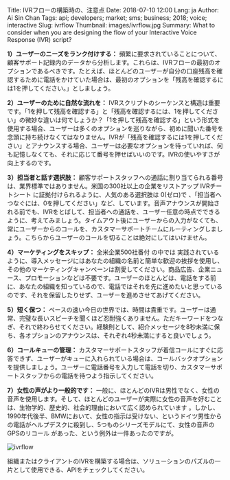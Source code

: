 Title: IVRフローの構築時の、注意点
Date: 2018-07-10 12:00
Lang: ja
Author: Ai Sin Chan
Tags: api; developers; market; sms; business; 2018; voice; interactive
Slug: ivrflow
Thumbnail: images/ivrflow.jpg
Summary: What to consider when you are designing the flow of your Interactive Voice Response (IVR) script?

**1）ユーザーのニーズをランク付けする：** 頻繁に要求されていることについて、顧客サポート記録内のデータから分析します。これらは、IVRフローの最初のオプションであるべきです。たとえば、ほとんどのユーザーが自分の口座残高を確認するために電話をかけていた場合は、最初のオプションを「残高を確認するには1を押してください。」としましょう。

**2）ユーザーのために自然な流れを：** IVRスクリプトのシーケンスと構造は重要です。「1を押して残高を確認する」と「残高を確認するには、1を押してください」の微妙な違いは何でしょうか？「1を押して残高を確認する」という形式を使用する場合、ユーザーは多くのオプションを巡りながら、初めに聞いた番号を念頭に持ち続けなくてはなりません。IVRが「残高を確認するには1を押してください」とアナウンスする場合、ユーザーは必要なオプションを待っていれば、何も記憶しなくても、それに応じて番号を押せばいいのです。IVRの使いやすさが向上するのです。

**3）担当者と話す選択肢：** 顧客サポートスタッフへの通話に割り当てられる番号は、業界標準ではありません。米国の300社以上の企業をリストアップ IVRチートシート に証拠付けられるように、人気のある選択肢は 0(ゼロ)で 、「担当者へつなぐには、0を押してください」など、しています。音声アナウンスが開始される前でも、IVRをとばして、担当者への通話を、ユーザー任意の時点でできるように、考えてみましょう。タイムアウト後にユーザーからの入力がなくても、常にユーザーからのコールを、カスタマーサポートチームにルーティングしましょう。こちらからユーザーのコールを切ることは絶対にしてはいけません。

**4）マーケティングをスキップ：** 全米企業500社番付 の中では 実践されているように、導入メッセージにはあなたの組織の名前と簡単な歓迎の挨拶を使用し、その他のマーケティングキャンペーンは割愛してください。商品広告、企業ニュース、プロモーションなどは不要です。ユーザーのほとんどは、電話をする前に、あなたの組織を知っているので、電話ではそれを先に進めたいと思っているのです、それを保留したりせず、ユーザーを進めさせてあげてください。

**5）短く保つ：** ペースの速い今日の世界では、時間は貴重です。ユーザーは通常、完璧な長いスピーチを聞くほど忍耐強くありません。ただキーワードをつなぎ、それで終わらせてください。経験則として、紹介メッセージを8秒未満に保ち、各オプションのアナウンスは、それぞれ4秒未満にすると良いでしょう。

**6）コールキューの管理：** カスタマーサポートスタッフが着信コールにすぐに応答できず、ユーザーがキューに入れられている場合は、コールバックオプションを提供しましょう。ユーザーに電話番号を入力して電話を切り、カスタマーサポートスタッフからの電話を待つよう指示してください。

**7）女性の声がより一般的です：** 一般に、ほとんどのIVRは男性でなく、女性の音声を使用します。そして、ほとんどのユーザーが実際に女性の音声を好むことは、生物学的、歴史的、社会的理由において広く認められています 。しかし、1990年代後半、BMWにおいて、女性の指示は受けない、というドイツ男性からの電話がヘルプデスクに殺到し、5つものシリーズモデルにて、女性の音声のGPSのリコール があった、という例外は一件あったのですが。
 
![ivrflow](/images/ivrflow.jpg)

組織またはクライアントのIVRを構築する場合は、ソリューションのパズルの一片として使用できる、APIをチェックしてください。
